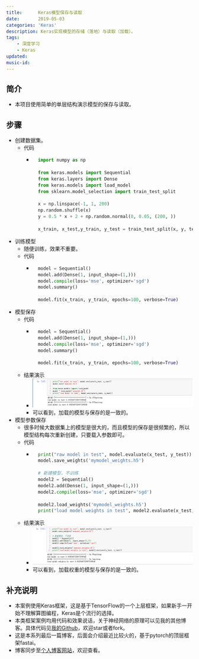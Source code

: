 ```yaml
---
title:      Keras模型保存与读取
date:       2019-05-03
categories: 'Keras'
description: Keras实现模型的存储（落地）与读取（加载）。
tags:
    - 深度学习
    - Keras
updated: 
music-id: 
---
```

## 简介
- 本项目使用简单的单层结构演示模型的保存与读取。
## 步骤
- 创建数据集。
	- 代码
		- ```python
			import numpy as np
			
			from keras.models import Sequential
			from keras.layers import Dense
			from keras.models import load_model
			from sklearn.model_selection import train_test_split
			
			x = np.linspace(-1, 1, 200)
			np.random.shuffle(x)
			y = 0.5 * x + 2 + np.random.normal(0, 0.05, (200, ))
			
			x_train, x_test,y_train, y_test = train_test_split(x, y, test_size=0.2, random_state=2019)
			```
- 训练模型
	- 随便训练，效果不重要。
	- 代码
		- ```python
			model = Sequential()
			model.add(Dense(1, input_shape=(1,)))
			model.compile(loss='mse', optimizer='sgd')
			model.summary()
			
			model.fit(x_train, y_train, epochs=100, verbose=True)
			```
- 模型保存
	- 代码
		- ```python
			model = Sequential()
			model.add(Dense(1, input_shape=(1,)))
			model.compile(loss='mse', optimizer='sgd')
			model.summary()
			
			model.fit(x_train, y_train, epochs=100, verbose=True)
			```
	- 结果演示
		- ![](/asset/2019-05-03/model.png)
		- 可以看到，加载的模型与保存的是一致的。
- 模型参数保存
	- 很多时候大数据集上的模型是很大的，而且模型的保存是很频繁的，所以模型结构每次重新创建，只要载入参数即可。
	- 代码
		- ```python
			print("raw model in test", model.evaluate(x_test, y_test))
			model.save_weights('mymodel_weights.h5')
			
			# 新建模型，不训练
			model2 = Sequential()
			model2.add(Dense(1, input_shape=(1,)))
			model2.compile(loss='mse', optimizer='sgd')
			
			model2.load_weights('mymodel_weights.h5')
			print("load model weights in test", model2.evaluate(x_test, y_test))
			```
	- 结果演示
		- ![](/asset/2019-05-03/weights.png)
		- 可以看到，加载权重的模型与保存的是一致的。
## 补充说明
- 本案例使用Keras框架，这是基于TensorFlow的一个上层框架，如果新手一开始不理解算图编程，Keras是个流行的选择。
- 本类框架案例均用代码和效果说话，关于神经网络的原理可以见我的其他博客。具体代码见[我的Github](https://github.com/luanshiyinyang/Tutorial/tree/Keras/SaveAndLoad)，欢迎star或者fork。
- 这是本系列最后一篇博客，后面会介绍最近比较火的，基于pytorch的顶层框架fastai。
- 博客同步至[个人博客网站](https://luanshiyinyang.github.io)，欢迎查看。